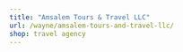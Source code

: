 ```yaml
---
title: "Amsalem Tours & Travel LLC"
url: /wayne/amsalem-tours-and-travel-llc/
shop: travel agency
---
```

